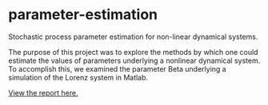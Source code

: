 parameter-estimation
====================

Stochastic process parameter estimation for non-linear dynamical systems.

The purpose of this project was to explore the methods by which one could estimate the values of parameters underlying a nonlinear dynamical system. To accomplish this, we examined the parameter Beta underlying a simulation of the Lorenz system in Matlab.

[View the report here.](https://raw.github.com/ajaykarpur/parameter-estimation/master/report/report.pdf)
